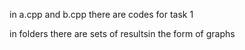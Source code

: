 in a.cpp and b.cpp there are codes for task 1

in folders there are sets of resultsin the form of graphs
